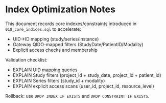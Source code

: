 # Index Optimization Notes

This document records core indexes/constraints introduced in `018_core_indices.sql` to accelerate:
- UID→ID mapping (study/series/instance)
- Gateway QIDO-mapped filters (StudyDate/PatientID/Modality)
- Explicit access checks and membership

Validation checklist:
- EXPLAIN UID mapping queries
- EXPLAIN Study filters (project_id + study_date, project_id + patient_id)
- EXPLAIN Series filters (study_id + modality)
- EXPLAIN explicit access scans (user_id, project_id, resource_level)

Rollback: use `DROP INDEX IF EXISTS` and `DROP CONSTRAINT IF EXISTS`.
